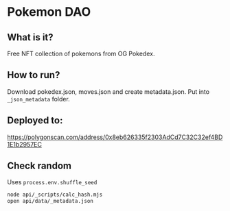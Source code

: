 # Pokemon DAO


## What is it?

Free NFT collection of pokemons from OG Pokedex.

## How to run?

Download pokedex.json, moves.json and create metadata.json. Put into `_json_metadata` folder.

## Deployed to:

https://polygonscan.com/address/0x8eb626335f2303AdCd7C32C32ef4BD1E1b2957EC


## Check random

Uses `process.env.shuffle_seed`

```sh
node api/_scripts/calc_hash.mjs
open api/data/_metadata.json
```



